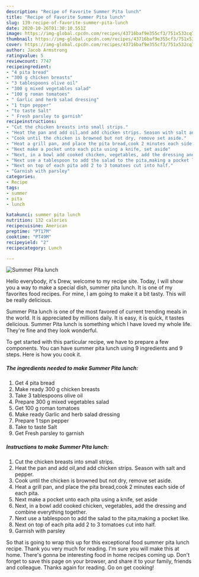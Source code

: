 ```yaml
---
description: "Recipe of Favorite Summer Pita lunch"
title: "Recipe of Favorite Summer Pita lunch"
slug: 139-recipe-of-favorite-summer-pita-lunch
date: 2020-10-26T01:30:10.551Z
image: https://img-global.cpcdn.com/recipes/43716baf9e355cf3/751x532cq70/summer-pita-lunch-recipe-main-photo.jpg
thumbnail: https://img-global.cpcdn.com/recipes/43716baf9e355cf3/751x532cq70/summer-pita-lunch-recipe-main-photo.jpg
cover: https://img-global.cpcdn.com/recipes/43716baf9e355cf3/751x532cq70/summer-pita-lunch-recipe-main-photo.jpg
author: Jacob Armstrong
ratingvalue: 5
reviewcount: 7747
recipeingredient:
- "4 pita bread"
- "300 g chicken breasts"
- "3 tablespoons olive oil"
- "300 g mixed vegetables salad"
- "100 g roman tomatoes"
- " Garlic and herb salad dressing"
- "1 tspn pepper"
- "to taste Salt"
- " Fresh parsley to garnish"
recipeinstructions:
- "Cut the chicken breasts into small strips."
- "Heat the pan and add oil,and add chicken strips. Season with salt and pepper."
- "Cook until the chicken is browned but not dry, remove set aside."
- "Heat a grill pan, and place the pita bread,cook 2 minutes each side of each pita."
- "Next make a pocket unto each pita using a knife, set aside"
- "Next, in a bowl add cooked chicken, vegetables, add the dressing and combine everything together."
- "Next use a tablespoon to add the salad to the pita,making a pocket like."
- "Next on top of each pita add 2 to 3 tomatoes cut into half."
- "Garnish with parsley"
categories:
- Recipe
tags:
- summer
- pita
- lunch

katakunci: summer pita lunch 
nutrition: 132 calories
recipecuisine: American
preptime: "PT17M"
cooktime: "PT49M"
recipeyield: "2"
recipecategory: Lunch

---
```



![Summer Pita lunch](https://img-global.cpcdn.com/recipes/43716baf9e355cf3/751x532cq70/summer-pita-lunch-recipe-main-photo.jpg)

Hello everybody, it's Drew, welcome to my recipe site. Today, I will show you a way to make a special dish, summer pita lunch. It is one of my favorites food recipes. For mine, I am going to make it a bit tasty. This will be really delicious.

Summer Pita lunch is one of the most favored of current trending meals in the world. It is appreciated by millions daily. It is easy, it is quick, it tastes delicious. Summer Pita lunch is something which I have loved my whole life. They're fine and they look wonderful.




To get started with this particular recipe, we have to prepare a few components. You can have summer pita lunch using 9 ingredients and 9 steps. Here is how you cook it.

<!--inarticleads1-->

##### The ingredients needed to make Summer Pita lunch:

1. Get 4 pita bread
1. Make ready 300 g chicken breasts
1. Take 3 tablespoons olive oil
1. Prepare 300 g mixed vegetables salad
1. Get 100 g roman tomatoes
1. Make ready  Garlic and herb salad dressing
1. Prepare 1 tspn pepper
1. Take to taste Salt
1. Get  Fresh parsley to garnish




<!--inarticleads2-->

##### Instructions to make Summer Pita lunch:

1. Cut the chicken breasts into small strips.
1. Heat the pan and add oil,and add chicken strips. Season with salt and pepper.
1. Cook until the chicken is browned but not dry, remove set aside.
1. Heat a grill pan, and place the pita bread,cook 2 minutes each side of each pita.
1. Next make a pocket unto each pita using a knife, set aside
1. Next, in a bowl add cooked chicken, vegetables, add the dressing and combine everything together.
1. Next use a tablespoon to add the salad to the pita,making a pocket like.
1. Next on top of each pita add 2 to 3 tomatoes cut into half.
1. Garnish with parsley




So that is going to wrap this up for this exceptional food summer pita lunch recipe. Thank you very much for reading. I'm sure you will make this at home. There's gonna be interesting food in home recipes coming up. Don't forget to save this page on your browser, and share it to your family, friends and colleague. Thanks again for reading. Go on get cooking!
